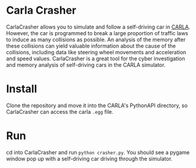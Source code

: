 # Carla Crasher
CarlaCrasher allows you to simulate and follow a self-driving car in [CARLA](https://www.carla.org). However, the car is programmed to break a large proportion of traffic laws to induce as many collisions as possible. An analysis of the memory after these collisions can yield valuable information about the cause of the collisions, including data like steering wheel movements and acceleration and speed values. CarlaCrasher is a great tool for the cyber investigation and memory analysis of self-driving cars in the CARLA simulator.

# Install
Clone the repository and move it into the CARLA's PythonAPI directory, so CarlaCrasher can access the carla `.egg` file.

# Run
cd into CarlaCrasher and run `python crasher.py`. You should see a pygame window pop up with a self-driving car driving through the simulator.
